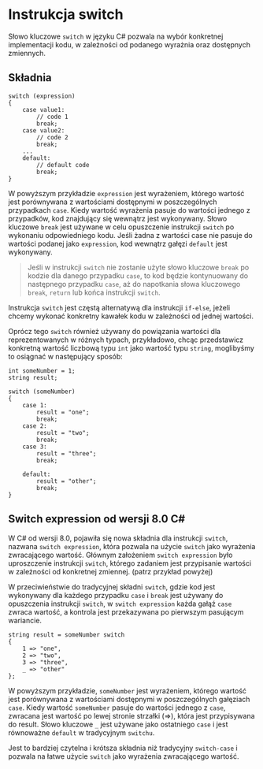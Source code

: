 # Instrukcja switch

Słowo kluczowe `switch` w języku C# pozwala na wybór konkretnej implementacji kodu, w zależności od podanego wyrażnia oraz dostępnych zmiennych. 

## Składnia

```
switch (expression)
{
    case value1:
        // code 1
        break;
    case value2:
        // code 2
        break;
    ...
    default:
        // default code
        break;
}
```

W powyższym przykładzie `expression` jest wyrażeniem, którego wartość jest porównywana z wartościami dostępnymi w poszczególnych przypadkach `case`. Kiedy wartość wyrażenia pasuje do wartości jednego z przypadków, kod znajdujący się wewnątrz jest wykonywany. Słowo kluczowe `break` jest używane w celu opuszczenie instrukcji `switch` po wykonaniu odpowiedniego kodu. Jeśli żadna z wartości case nie pasuje do wartości podanej jako `expression`, kod wewnątrz gałęzi `default` jest wykonywany.

> Jeśli w instrukcji `switch` nie zostanie użyte słowo kluczowe `break` po kodzie dla danego przypadku `case`, to kod będzie kontynuowany do następnego przypadku `case`, aż do napotkania słowa kluczowego `break`, `return` lub końca instrukcji `switch`. 

Instrukcja `switch` jest częstą alternatywą dla instrukcji `if-else`, jeżeli chcemy wykonać konkretny kawałek kodu w zależności od jednej wartości.

Oprócz tego `switch` również używany do powiązania wartości dla reprezentowanych w różnych typach, przykładowo, chcąc przedstawicz konkretną wartość liczbową typu `int` jako wartość typu `string`, moglibyśmy to osiągnać w następujący sposób:

```
int someNumber = 1;
string result;

switch (someNumber)
{
    case 1:
        result = "one";
        break;
    case 2:
        result = "two";
        break;
    case 3:
        result = "three";
        break;
        
    default:
        result = "other";
        break;
}
```

## Switch expression od wersji 8.0 C#

W C# od wersji 8.0, pojawiła się nowa składnia dla instrukcji `switch`, nazwana `switch expression`, która pozwala na użycie `switch` jako wyrażenia zwracającego wartość. Głównym założeniem `switch expression` było uproszczenie instrukcji `switch`, którego zadaniem jest przypisanie wartości w zależności od konkretnej zmiennej. (patrz przykład powyżej)

W przeciwieństwie do tradycyjnej składni `switch`, gdzie kod jest wykonywany dla każdego przypadku `case` i `break` jest używany do opuszczenia instrukcji `switch`, w `switch expression` każda gałąź `case` zwraca wartość, a kontrola jest przekazywana po pierwszym pasującym wariancie.

```
string result = someNumber switch
{
    1 => "one",
    2 => "two",
    3 => "three",
    _ => "other"
};
```

W powyższym przykładzie, `someNumber` jest wyrażeniem, którego wartość jest porównywana z wartościami dostępnymi w poszczególnych gałęziach `case`. Kiedy wartość `someNumber` pasuje do wartości jednego z `case`, zwracana jest wartość po lewej stronie strzałki (=>), która jest przypisywana do result. Słowo kluczowe `_` jest używane jako ostatniego `case` i jest równoważne `default` w tradycyjnym `switchu`.

Jest to bardziej czytelna i krótsza składnia niż tradycyjny `switch-case` i pozwala na łatwe użycie `switch` jako wyrażenia zwracającego wartość.